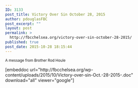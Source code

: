 ```yaml
---
ID: 3133
post_title: Victory Over Sin October 28, 2015
author: pdouglasFBC
post_excerpt: ""
layout: post
permalink: >
  http://fbcchelsea.org/victory-over-sin-october-28-2015/
published: true
post_date: 2015-10-28 18:15:44
---
```

<p><small>A message from Brother Rod Houle</small></p>
[embeddoc url="http://fbcchelsea.org/wp-content/uploads/2015/10/Victory-over-sin-Oct.-28-2015-.doc" download="all" viewer="google"]